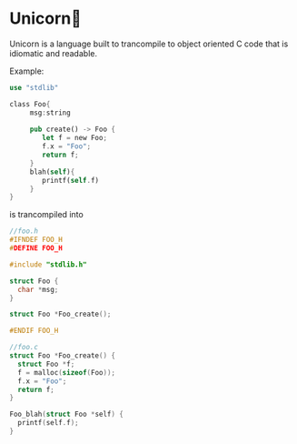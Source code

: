 # Unicorn🦄

Unicorn is a language built to trancompile to object oriented C code that is idiomatic and readable.

Example:
```rust
use "stdlib"

class Foo{
     msg:string
     
     pub create() -> Foo {
        let f = new Foo;
        f.x = "Foo";
        return f;
     }
     blah(self){
        printf(self.f)
     }
}
```
is trancompiled into

```C
//foo.h
#IFNDEF FOO_H
#DEFINE FOO_H

#include "stdlib.h"

struct Foo {
  char *msg;
}

struct Foo *Foo_create();

#ENDIF FOO_H
```

```C
//foo.c
struct Foo *Foo_create() {
  struct Foo *f;
  f = malloc(sizeof(Foo));
  f.x = "Foo";
  return f;
}

Foo_blah(struct Foo *self) {
  printf(self.f);
}
```
